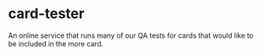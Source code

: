 card-tester
===========

An online service that runs many of our QA tests for cards that would like to be included in the more card.
